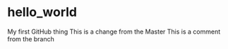 # hello_world
My first GitHub thing
This is a change from the Master 
This is a comment from the branch